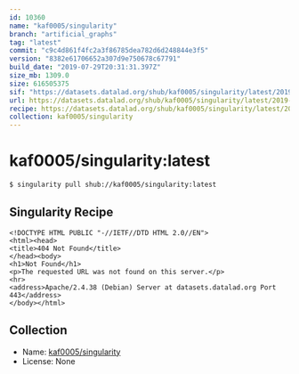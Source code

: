 ```yaml
---
id: 10360
name: "kaf0005/singularity"
branch: "artificial_graphs"
tag: "latest"
commit: "c9c4d861f4fc2a3f86785dea782d6d248844e3f5"
version: "8382e61706652a307d9e750678c67791"
build_date: "2019-07-29T20:31:31.397Z"
size_mb: 1309.0
size: 616505375
sif: "https://datasets.datalad.org/shub/kaf0005/singularity/latest/2019-07-29-c9c4d861-8382e617/8382e61706652a307d9e750678c67791.sif"
url: https://datasets.datalad.org/shub/kaf0005/singularity/latest/2019-07-29-c9c4d861-8382e617/
recipe: https://datasets.datalad.org/shub/kaf0005/singularity/latest/2019-07-29-c9c4d861-8382e617/Singularity
collection: kaf0005/singularity
---
```


# kaf0005/singularity:latest

```bash
$ singularity pull shub://kaf0005/singularity:latest
```

## Singularity Recipe

```singularity
<!DOCTYPE HTML PUBLIC "-//IETF//DTD HTML 2.0//EN">
<html><head>
<title>404 Not Found</title>
</head><body>
<h1>Not Found</h1>
<p>The requested URL was not found on this server.</p>
<hr>
<address>Apache/2.4.38 (Debian) Server at datasets.datalad.org Port 443</address>
</body></html>
```

## Collection

 - Name: [kaf0005/singularity](https://github.com/kaf0005/singularity)
 - License: None

